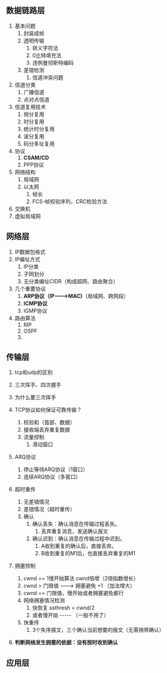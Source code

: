 ## 数据链路层

1. 基本问题
   1. 封装成帧
   2. 透明传输
      1. 转义字符法
      2. 0比特填充法
      3. 违例曼彻斯特编码
   3. 差错检测
      1. 信道冲突问题
2. 信道分类
   1. 广播信道
   2. 点对点信道
3. 信道复用技术
   1. 频分复用
   2. 时分复用
   3. 统计时分复用
   4. 波分复用
   5. 码分多址复用
4. 协议
   1. **CSAM/CD**
   2. PPP协议
5. 网络结构
   1. 局域网
   2. 以太网
      1. 帧长
      2. FCS-帧校验序列，CRC检验方法
6. 交换机
7. 虚拟局域网

## 网络层

1. IP数据包格式
2. IP编址方式
   1. IP分类
   2. 子网划分
   3. 无分类编址CIDR（构成超网、路由聚合）
3. 几个重要协议
   1. **ARP协议（IP--->MAC)**（局域网、跨网段）
   2. **ICMP协议**
   3. IGMP协议
4. 路由算法
   1. RIP
   2. OSPF
   3. 

## 传输层

1. tcp和udp的区别

2. 三次挥手、四次握手

3. 为什么要三次挥手

4. TCP协议如何保证可靠传输？

   1. 校验和（首部、数据）
   2. 接收端丢弃重复数据
   3. 流量控制
      1. 滑动窗口

5. ARQ协议

   1. 停止等待ARQ协议（1窗口）
   2. 连续ARQ协议（多窗口）

6. 超时重传

   1. 无差错情况
   2. 差错情况（超时重传）
   3. 确认
      1. 确认丢失：确认消息在传输过程丢失。
         1. 丢弃重复消息，发送确认报文
      2. 确认迟到：确认消息在传输过程中迟到。
         1. A收到重复的确认后，直接丢弃。
         2. B收到重复的M1后，也直接丢弃重复的M1

7. 拥塞控制

   1. cwnd == 1慢开始算法 cwnd倍增（2倍指数增长）
   2. cwnd > 门限值 --->  拥塞避免 +1  （加法增大）
   3. cwnd == 门限值，慢开始或者拥塞避免都行
   4. 网络拥塞情况检测
      1. 快恢复	ssthresh = cwnd/2
      2. 或者慢开始 ----- （一般不用了）
   5. 快重传
      1. 3个失序报文，三个确认当前想要的报文（无需捎带确认）

8. **判断网络发生拥塞的依据：没有按时收到确认**

   

## 应用层

